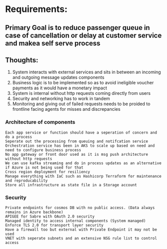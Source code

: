 # Requirements:

## Primary Goal is to reduce passenger queue in case of cancellation or delay at customer service and makea self serve process

## Thoughts:

1. System interacts with external services and sits in between an incoming and outgoing message updates components
2. Business logic is to be implemented so as to avoid ineligible voucher payments as it would have a monetary impact
3. System is internal without http requests coming directly from users
4. Security and networking has to work in tandem
5. Monitoring and giving out of failed requests needs to be proided to frontline facing agents for misses and discrepancies

### Architecture of components

    Each app service or function should have a seperation of concern and do a process
    Seperate out the processing from queuing and notifcation service
    Orchestration service has been in AKS to scale up based on need and need to configure business process
    No app gateway or front door used as it is msg push architecture without http requests
    We can use kafka streaming and do in process updates as an alternative if Azure is not being used for that
    Cross region deployment for resiliency
    Manage everything with IaC such as Hashicorp Terraform for maintenance and reproducability
    Store all infrastructure as state file in a Storage account


### Security 
    Private endpoints for cosmos DB with no public access. (Data always remains in Azure backbone)
    APIGEE for Sabre with OAuth 2.0 security
    Managed identity to access internal components (System managed)
    Enforce TLS 2.0 for transport layer security
    Have a firewall too but external with Private Endpoint it may not be used
    VNET with seperate subnets and an extensive NSG rule list to control access
    